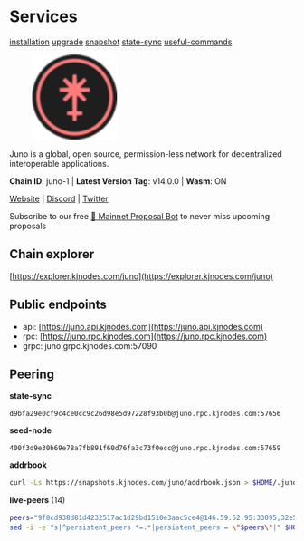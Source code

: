 # Services

[installation](./installation/ "mention") [upgrade](./upgrade/ "mention") [snapshot](./snapshot/ "mention") [state-sync](./state-sync/ "mention") [useful-commands](./useful-commands/ "mention")

<figure><img src="https://raw.githubusercontent.com/kj89/cosmos-images/main/logos/juno.png" width="150" alt=""><figcaption></figcaption></figure>

Juno is a global, open source, permission-less  network for decentralized interoperable applications.

**Chain ID**: juno-1 | **Latest Version Tag**: v14.0.0 | **Wasm**: ON

[Website](https://www.junonetwork.io) | [Discord](https://discord.gg/qJxgUSGHbb) | [Twitter](https://twitter.com/JunoNetwork)



Subscribe to our free [🤖 Mainnet Proposal Bot](https://t.me/kjnodes_proposal_bot) to never miss upcoming proposals


## Chain explorer
[https://explorer.kjnodes.com/juno](https://explorer.kjnodes.com/juno)

## Public endpoints

* api: [https://juno.api.kjnodes.com](https://juno.api.kjnodes.com)
* rpc: [https://juno.rpc.kjnodes.com](https://juno.rpc.kjnodes.com)
* grpc: juno.grpc.kjnodes.com:57090

## Peering

**state-sync**

```text
d9bfa29e0cf9c4ce0cc9c26d98e5d97228f93b0b@juno.rpc.kjnodes.com:57656
```

**seed-node**

```text
400f3d9e30b69e78a7fb891f60d76fa3c73f0ecc@juno.rpc.kjnodes.com:57659
```

**addrbook**
```bash
curl -Ls https://snapshots.kjnodes.com/juno/addrbook.json > $HOME/.juno/config/addrbook.json
```

**live-peers** (14)
```bash
peers="9f8cd938d81d4232517ac1d29bd1510e3aac5ce4@146.59.52.95:33095,32e56362f47c425328bd29bfa913fe188de4c69e@51.38.53.101:26620,ca62ff6f732fcd391f1d9ef0630161cb595c7f4d@185.119.118.115:2000,45f4da091b7f7536c3e0182083ff2326d0c3be6a@66.85.137.122:26656,d65d334b4b7739a806b825dde08628250caabeed@65.108.230.113:1066,471518432477e31ea348af246c0b54095d41352c@88.198.131.120:26656,d9bfa29e0cf9c4ce0cc9c26d98e5d97228f93b0b@65.109.88.38:57656,b2bc63857693bf901ea76865cd08fa319fee26b5@148.113.8.63:12656,8f3cbef6dc58d31bb70655d3d3c40d66d4744033@137.184.32.93:26656,86bc38c6148fac78e8fa4ffa567b6ca444c4e7e2@88.198.47.84:26656,60493cb0f123f7717bfcb4432539a0a37a02df97@65.108.64.5:26656,a6955453548eb1bcaf1edaabc171b6c3bef2ff37@95.216.4.104:6006,bba10290da32f3cb41e15c3a192413666ce05cee@5.9.208.8:26656,fff4bfc18221feae05a92f54faa32dd2492d1c70@168.119.50.205:36656"
sed -i -e "s|^persistent_peers *=.*|persistent_peers = \"$peers\"|" $HOME/.juno/config/config.toml
```
